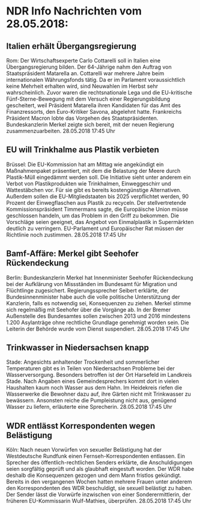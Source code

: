 # NDR Info Nachrichten vom 28.05.2018:


## Italien erhält Übergangsregierung
Rom:	Der Wirtschaftsexperte Carlo Cottarelli soll in Italien eine Übergangsregierung bilden. Der 64-Jährige nahm den Auftrag von Staatspräsident Matarella an. Cottarelli war mehrere Jahre beim internationalen Währungsfonds tätig. Da er im Parlament voraussichtlich keine Mehrheit erhalten wird, sind Neuwahlen im Herbst sehr wahrscheinlich. Zuvor waren die rechtsnationale Lega und die EU-kritische Fünf-Sterne-Bewegung mit dem Versuch einer Regierungsbildung gescheitert, weil Präsident Matarella ihren Kandidaten für das Amt des Finanzressorts, den Euro-Kritiker Savona, abgelehnt hatte. Frankreichs Präsident Macron lobte das Vorgehen des Staatspräsidenten. Bundeskanzlerin Merkel zeigte sich bereit, mit der neuen Regierung zusammenzuarbeiten. 28.05.2018 17:45 Uhr 

## EU will Trinkhalme aus Plastik verbieten
Brüssel: Die EU-Kommission hat am Mittag wie angekündigt ein Maßnahmenpaket präsentiert, mit dem die Belastung der Meere durch Plastik-Müll eingedämmt werden soll. Die Initiative sieht unter anderem ein Verbot von Plastikprodukten wie Trinkhalmen, Einweggeschirr und Wattestäbchen vor. Für sie gibt es bereits kostengünstige Alternativen. Außerdem sollen die EU-Mitgliedstaaten bis 2025 verpflichtet werden, 90 Prozent der Einwegflaschen aus Plastik zu recyceln. Der stellvertretende Kommissionspräsident Timmermans sagte, die Europäische Union müsse geschlossen handeln, um das Problem in den Griff zu bekommen. Die Vorschläge seien geeignet, das Angebot von Einmalplastik in Supermärkten deutlich zu verringern. EU-Parlament und Europäischer Rat müssen der Richtlinie noch zustimmen. 28.05.2018 17:45 Uhr 

## Bamf-Affäre: Merkel gibt Seehofer Rückendeckung
Berlin: Bundeskanzlerin Merkel hat Innenminister Seehofer Rückendeckung bei der Aufklärung von Missständen im Bundesamt für Migration und Flüchtlinge zugesichert. Regierungssprecher Seibert erklärte, der Bundesinnenminister habe auch die volle politische Unterstützung der Kanzlerin, falls es notwendig sei, Konsequenzen zu ziehen. Merkel stimme sich regelmäßig mit Seehofer über die Vorgänge ab. In der Bremer Außenstelle des Bundesamtes sollen zwischen 2013 und 2016 mindestens 1.200 Asylanträge ohne rechtliche Grundlage genehmigt worden sein. Die Leiterin der Behörde wurde vom Dienst suspendiert. 28.05.2018 17:45 Uhr 

## Trinkwasser in Niedersachsen knapp
Stade:	Angesichts anhaltender Trockenheit und sommerlicher Temperaturen gibt es in Teilen von Niedersachsen Probleme bei der Wasserversorgung. Besonders betroffen ist der Ort Harsefeld im Landkreis Stade. Nach Angaben eines Gemeindesprechers kommt dort in vielen Haushalten kaum noch Wasser aus dem Hahn. Im Heidekreis riefen die Wasserwerke die Bewohner dazu auf, ihre Gärten nicht mit Trinkwasser zu bewässern. Ansonsten reiche die Pumpleistung nicht aus, genügend Wasser zu liefern, erläuterte eine Sprecherin. 28.05.2018 17:45 Uhr 

## WDR entlässt Korrespondenten wegen Belästigung
Köln: Nach neuen Vorwürfen von sexueller Belästigung hat der Westdeutsche Rundfunk einen Fernseh-Korrespondenten entlassen. Ein Sprecher des öffentlich-rechtlichen Senders erklärte, die Anschuldigungen seien sorgfältig geprüft und als glaubhaft eingestuft worden. Der WDR habe deshalb die Konsequenzen gezogen und dem Mann fristlos gekündigt. Bereits in den vergangenen Wochen hatten mehrere Frauen unter anderem den Korrespondenten des WDR beschuldigt, sie sexuell belästigt zu haben. Der Sender lässt die Vorwürfe inzwischen von einer Sonderermittlerin, der früheren EU-Kommissarin Wulf-Mathies, überprüfen. 28.05.2018 17:45 Uhr 
